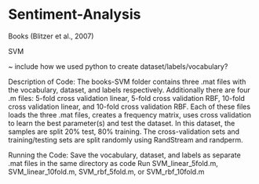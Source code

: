 # Sentiment-Analysis

Books (Blitzer et al., 2007)

SVM

~ include how we used python to create dataset/labels/vocabulary?

Description of Code:
The books-SVM folder contains three .mat files with the vocabulary, dataset, and labels respectively. Additionally there are four .m files: 5-fold cross validation linear, 5-fold cross validation RBF, 10-fold cross validation linear, and 10-fold cross validation RBF. Each of these files loads the three .mat files, creates a frequency matrix, uses cross validation to learn the best parameter(s) and test the dataset. In this dataset, the samples are split 20% test, 80% training. The cross-validation sets and training/testing sets are split randomly using RandStream and randperm.

Running the Code:
Save the vocabulary, dataset, and labels as separate .mat files in the same directory as code
Run SVM_linear_5fold.m, SVM_linear_10fold.m, SVM_rbf_5fold.m, or SVM_rbf_10fold.m
